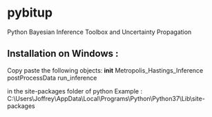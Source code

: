 # pybitup
Python Bayesian Inference Toolbox and Uncertainty Propagation 

Installation on Windows : 
--------------------------

Copy paste the following objects: 
__init__
Metropolis_Hastings_Inference
postProcessData
run_inference

in the site-packages folder of python 
Example : 
C:\Users\Joffrey\AppData\Local\Programs\Python\Python37\Lib\site-packages
